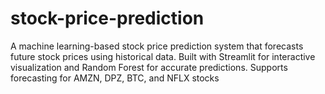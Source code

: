 # stock-price-prediction
A machine learning-based stock price prediction system that forecasts future stock prices using historical data. Built with Streamlit for interactive visualization and Random Forest for accurate predictions. Supports forecasting for AMZN, DPZ, BTC, and NFLX stocks
